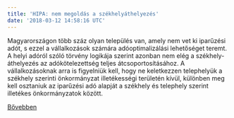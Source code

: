 ```yaml
---
title: 'HIPA: nem megoldás a székhelyáthelyezés'
date: '2018-03-12 14:58:16 UTC'
---
```


Magyarországon több száz olyan település van, amely nem vet ki iparűzési adót, s ezzel a vállalkozások számára adóoptimalizálási lehetőséget teremt. A helyi adóról szóló törvény logikája szerint azonban nem elég a székhely-áthelyezés az adókötelezettség teljes átcsoportosításához. A vállalkozásoknak arra is figyelniük kell, hogy ne keletkezzen telephelyük a székhely szerinti önkormányzat illetékességi területén kívül, különben meg kell osztaniuk az iparűzési adó alapját a székhely és telephely szerint illetékes önkormányzatok között.


[Bővebben](http://ift.tt/2Giyd8G)
